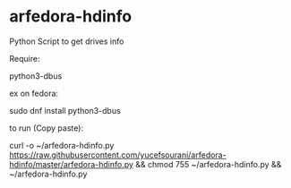 # arfedora-hdinfo
Python Script to get drives info

Require:

python3-dbus

ex on fedora:

sudo dnf install python3-dbus


to run (Copy paste):

curl -o ~/arfedora-hdinfo.py https://raw.githubusercontent.com/yucefsourani/arfedora-hdinfo/master/arfedora-hdinfo.py && chmod 755 ~/arfedora-hdinfo.py && ~/arfedora-hdinfo.py
